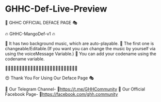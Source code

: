# GHHC-Def-Live-Preview

📢 GHHC OFFICIAL DEFACE PAGE 🎭

🔥 GHHC-MangoDef-v1 🔥

🎯 It has two background music, which are auto-playable.
🎯 The first one is changeable/Editable.(If you want you can change the music by yourself via using the voiceMessage Variable.)
🎯 You can add your codename using the codename variable.

🌟🌟🌟🌟🌟🌟🌟🌟🌟🌟🌟🌟🌟🌟🌟🌟🌟🌟🌟🌟🌟🌟🌟🌟🌟🌟

<!--************************************************-->
<!--||||||||||||||||||||||||||||||||||||||||||||||||-->
<!--|||||||||Modified & Bug Fixed By: xRoot00|||||||||-->
<!--||||||||||||||||||||||||||||||||||||||||||||||||-->
<!--|||||||||||Created By: AnonHaxor007|||||||||||||-->
<!--||||||||||||||||||||||||||||||||||||||||||||||||-->
<!--|||||Inspired From Old One by Sourov Sarker|||||-->
<!--||||||||||||||||||||||||||||||||||||||||||||||||-->
<!--||||||||Cursor Designed By: Crypt1cSoul|||||||||-->
<!--||||||||||||||||||||||||||||||||||||||||||||||||-->
<!--||||||||||||Logo Designed By: U2603|||||||||||||-->
<!--||||||||||||||||||||||||||||||||||||||||||||||||-->
<!--|\/\/\/\/\/\/\/\/\/\/\/\/\/\/\/\/\/\/\/\/\/\/\/|-->
<!--|||||COPYRIGHT: Gray Hat Hacker's Community||||||-->
<!--|\/\/\/\/\/\/\/\/\/\/\/\/\/\/\/\/\/\/\/\/\/\/\/|-->
<!--||||||||||||||||||||||||||||||||||||||||||||||||-->



😍 Thank You For Using Our Deface Page 🎭

📌 Our Telegram Channel- 🔗https://t.me/GHHCommunity
📌 Our Official Facebook Page- 🔗https://facebook.com/ghh.community
